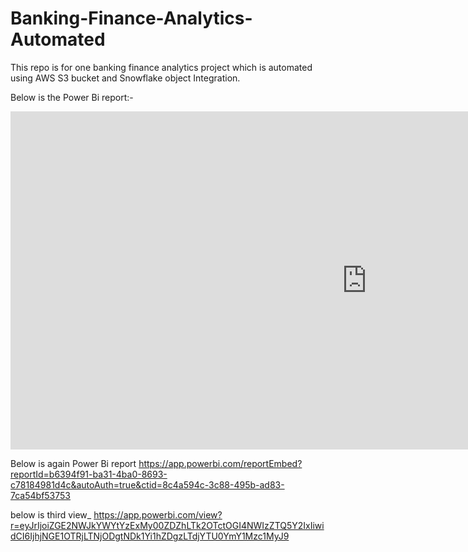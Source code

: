 # Banking-Finance-Analytics-Automated
This repo is for one banking finance analytics project which is automated using AWS S3 bucket and Snowflake object Integration.

Below is the Power Bi report:-
<iframe title="Czech Bank Dashboard" width="1140" height="541.25" src="https://app.powerbi.com/reportEmbed?reportId=b6394f91-ba31-4ba0-8693-c78184981d4c&autoAuth=true&ctid=8c4a594c-3c88-495b-ad83-7ca54bf53753" frameborder="0" allowFullScreen="true"></iframe>

Below is again Power Bi report
https://app.powerbi.com/reportEmbed?reportId=b6394f91-ba31-4ba0-8693-c78184981d4c&autoAuth=true&ctid=8c4a594c-3c88-495b-ad83-7ca54bf53753

below is third view_
https://app.powerbi.com/view?r=eyJrIjoiZGE2NWJkYWYtYzExMy00ZDZhLTk2OTctOGI4NWIzZTQ5Y2IxIiwidCI6IjhjNGE1OTRjLTNjODgtNDk1Yi1hZDgzLTdjYTU0YmY1Mzc1MyJ9
